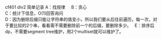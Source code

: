 
cf401 div2 简单记录 
A：找规律     
B：贪心  
C：统计下信息，O(1)回答询问  
D：因为删除后缀只能让字符串的值变小，所以我们要从后往前遍历，每一次，对于要比较的2个串，看看需不需要删除前一个的后缀，要删除多少。   
E：排序后dp，不需要segment tree维护，用2个multiset就可以维护了。      
